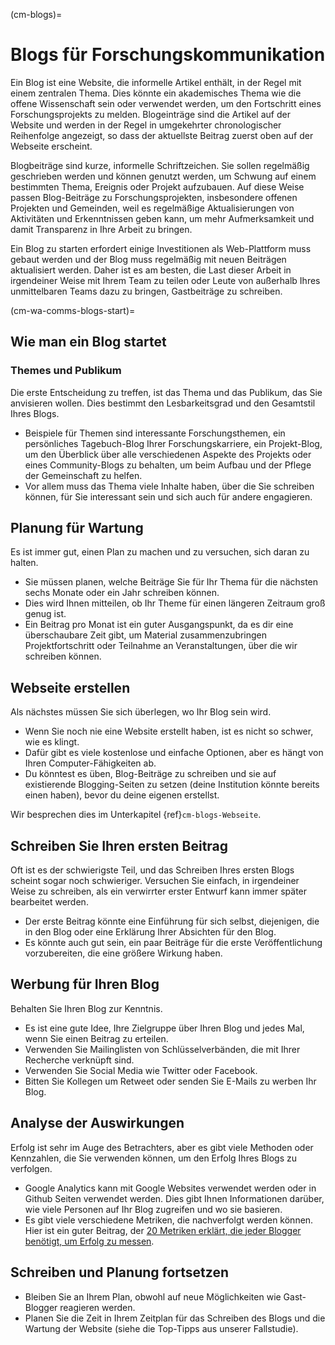(cm-blogs)=
# Blogs für Forschungskommunikation

Ein Blog ist eine Website, die informelle Artikel enthält, in der Regel mit einem zentralen Thema. Dies könnte ein akademisches Thema wie die offene Wissenschaft sein oder verwendet werden, um den Fortschritt eines Forschungsprojekts zu melden. Blogeinträge sind die Artikel auf der Website und werden in der Regel in umgekehrter chronologischer Reihenfolge angezeigt, so dass der aktuellste Beitrag zuerst oben auf der Webseite erscheint.

Blogbeiträge sind kurze, informelle Schriftzeichen. Sie sollen regelmäßig geschrieben werden und können genutzt werden, um Schwung auf einem bestimmten Thema, Ereignis oder Projekt aufzubauen. Auf diese Weise passen Blog-Beiträge zu Forschungsprojekten, insbesondere offenen Projekten und Gemeinden, weil es regelmäßige Aktualisierungen von Aktivitäten und Erkenntnissen geben kann, um mehr Aufmerksamkeit und damit Transparenz in Ihre Arbeit zu bringen.

Ein Blog zu starten erfordert einige Investitionen als Web-Plattform muss gebaut werden und der Blog muss regelmäßig mit neuen Beiträgen aktualisiert werden. Daher ist es am besten, die Last dieser Arbeit in irgendeiner Weise mit Ihrem Team zu teilen oder Leute von außerhalb Ihres unmittelbaren Teams dazu zu bringen, Gastbeiträge zu schreiben.

(cm-wa-comms-blogs-start)=
## Wie man ein Blog startet

### Themes und Publikum

Die erste Entscheidung zu treffen, ist das Thema und das Publikum, das Sie anvisieren wollen. Dies bestimmt den Lesbarkeitsgrad und den Gesamtstil Ihres Blogs.

* Beispiele für Themen sind interessante Forschungsthemen, ein persönliches Tagebuch-Blog Ihrer Forschungskarriere, ein Projekt-Blog, um den Überblick über alle verschiedenen Aspekte des Projekts oder eines Community-Blogs zu behalten, um beim Aufbau und der Pflege der Gemeinschaft zu helfen.
* Vor allem muss das Thema viele Inhalte haben, über die Sie schreiben können, für Sie interessant sein und sich auch für andere engagieren.

## Planung für Wartung

Es ist immer gut, einen Plan zu machen und zu versuchen, sich daran zu halten.

* Sie müssen planen, welche Beiträge Sie für Ihr Thema für die nächsten sechs Monate oder ein Jahr schreiben können.
* Dies wird Ihnen mitteilen, ob Ihr Theme für einen längeren Zeitraum groß genug ist.
* Ein Beitrag pro Monat ist ein guter Ausgangspunkt, da es dir eine überschaubare Zeit gibt, um Material zusammenzubringen Projektfortschritt oder Teilnahme an Veranstaltungen, über die wir schreiben können.

## Webseite erstellen

Als nächstes müssen Sie sich überlegen, wo Ihr Blog sein wird.

* Wenn Sie noch nie eine Website erstellt haben, ist es nicht so schwer, wie es klingt.
* Dafür gibt es viele kostenlose und einfache Optionen, aber es hängt von Ihren Computer-Fähigkeiten ab.
* Du könntest es üben, Blog-Beiträge zu schreiben und sie auf existierende Blogging-Seiten zu setzen (deine Institution könnte bereits einen haben), bevor du deine eigenen erstellst.

Wir besprechen dies im Unterkapitel {ref}`cm-blogs-Webseite`.

## Schreiben Sie Ihren ersten Beitrag

Oft ist es der schwierigste Teil, und das Schreiben Ihres ersten Blogs scheint sogar noch schwieriger. Versuchen Sie einfach, in irgendeiner Weise zu schreiben, als ein verwirrter erster Entwurf kann immer später bearbeitet werden.

* Der erste Beitrag könnte eine Einführung für sich selbst, diejenigen, die in den Blog oder eine Erklärung Ihrer Absichten für den Blog.
* Es könnte auch gut sein, ein paar Beiträge für die erste Veröffentlichung vorzubereiten, die eine größere Wirkung haben.

## Werbung für Ihren Blog

Behalten Sie Ihren Blog zur Kenntnis.

* Es ist eine gute Idee, Ihre Zielgruppe über Ihren Blog und jedes Mal, wenn Sie einen Beitrag zu erteilen.
* Verwenden Sie Mailinglisten von Schlüsselverbänden, die mit Ihrer Recherche verknüpft sind.
* Verwenden Sie Social Media wie Twitter oder Facebook.
* Bitten Sie Kollegen um Retweet oder senden Sie E-Mails zu werben Ihr Blog.

## Analyse der Auswirkungen

Erfolg ist sehr im Auge des Betrachters, aber es gibt viele Methoden oder Kennzahlen, die Sie verwenden können, um den Erfolg Ihres Blogs zu verfolgen.

* Google Analytics kann mit Google Websites verwendet werden oder in Github Seiten verwendet werden. Dies gibt Ihnen Informationen darüber, wie viele Personen auf Ihr Blog zugreifen und wo sie basieren.
* Es gibt viele verschiedene Metriken, die nachverfolgt werden können. Hier ist ein guter Beitrag, der [20 Metriken erklärt, die jeder Blogger benötigt, um Erfolg zu messen](https://www.dreamhost.com/blog/metrics-every-blogger-needs-to-track/).

## Schreiben und Planung fortsetzen

* Bleiben Sie an Ihrem Plan, obwohl auf neue Möglichkeiten wie Gast-Blogger reagieren werden.
* Planen Sie die Zeit in Ihrem Zeitplan für das Schreiben des Blogs und die Wartung der Website (siehe die Top-Tipps aus unserer Fallstudie).
